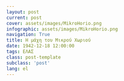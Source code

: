 ```yaml
---
layout: post
current: post
cover: assets/images/MikroHorio.png
infographic: assets/images/MikroHorio.png
navigation: True
title: Η μάχη του Μικρού Χωριού
date: 1942-12-18 12:00:00
tags: ΕΛΑΣ
class: post-template
subclass: 'post'
lang: el
---
```


